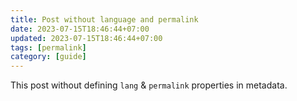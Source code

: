 ```yaml
---
title: Post without language and permalink
date: 2023-07-15T18:46:44+07:00
updated: 2023-07-15T18:46:44+07:00
tags: [permalink]
category: [guide]
---
```


This post without defining `lang` & `permalink` properties in metadata.